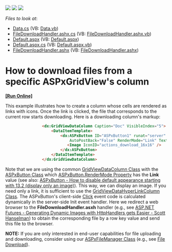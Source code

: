 <!-- default badges list -->
![](https://img.shields.io/endpoint?url=https://codecentral.devexpress.com/api/v1/VersionRange/128539644/13.2.8%2B)
[![](https://img.shields.io/badge/Open_in_DevExpress_Support_Center-FF7200?style=flat-square&logo=DevExpress&logoColor=white)](https://supportcenter.devexpress.com/ticket/details/E5175)
[![](https://img.shields.io/badge/📖_How_to_use_DevExpress_Examples-e9f6fc?style=flat-square)](https://docs.devexpress.com/GeneralInformation/403183)
<!-- default badges end -->
<!-- default file list -->
*Files to look at*:

* [Data.cs](./CS/WebSite/App_Code/Data.cs) (VB: [Data.vb](./VB/WebSite/App_Code/Data.vb))
* [FileDownloadHandler.ashx.cs](./CS/WebSite/App_Code/FileDownloadHandler.ashx.cs) (VB: [FileDownloadHandler.ashx.vb](./VB/WebSite/App_Code/FileDownloadHandler.ashx.vb))
* [Default.aspx](./CS/WebSite/Default.aspx) (VB: [Default.aspx](./VB/WebSite/Default.aspx))
* [Default.aspx.cs](./CS/WebSite/Default.aspx.cs) (VB: [Default.aspx.vb](./VB/WebSite/Default.aspx.vb))
* [FileDownloadHandler.ashx](./CS/WebSite/FileDownloadHandler.ashx) (VB: [FileDownloadHandler.ashx](./VB/WebSite/FileDownloadHandler.ashx))
<!-- default file list end -->
# How to download files from a specific ASPxGridView's column
<!-- run online -->
**[[Run Online]](https://codecentral.devexpress.com/e5175/)**
<!-- run online end -->


<p>This example illustrates how to create a column whose cells are rendered as links with icons. Once the link is clicked, the file that corresponds to the current row starts downloading. Here is a downloading column's markup:<br />
</p>

```aspx
                <dx:GridViewDataColumn Caption="Doc" VisibleIndex="5">
                    <DataItemTemplate>
                        <dx:ASPxButton ID="ASPxButton1" runat="server" OnInit="ASPxButton1_Init" 
                            AutoPostBack="False" RenderMode="Link" Text="Download">
                           <Image IconID="actions_download_16x16" />
                        </dx:ASPxButton>
                    </DataItemTemplate>
                </dx:GridViewDataColumn>

```

<p>Note that we are using the common <a href="http://documentation.devexpress.com/#AspNet/clsDevExpressWebASPxGridViewGridViewDataColumntopic"><u>GridViewDataColumn Class</u></a> with the <a href="http://documentation.devexpress.com/#AspNet/clsDevExpressWebASPxEditorsASPxButtontopic"><u>ASPxButton Class</u></a> which <a href="http://documentation.devexpress.com/#AspNet/DevExpressWebASPxEditorsASPxButton_RenderModetopic"><u>ASPxButton.RenderMode Property</u></a> has the <strong>Link</strong> value (see also: <a href="https://www.devexpress.com/Support/Center/p/KA18872">ASPxButton - How to disable default appearance starting with 13.2 (display only an image)</a>). This way, we can display an image. If you need only a link, it is sufficient to use the <a href="http://documentation.devexpress.com/#AspNet/clsDevExpressWebASPxGridViewGridViewDataHyperLinkColumntopic"><u>GridViewDataHyperLinkColumn Class</u></a>. The ASPxButton's client-side <a href="http://documentation.devexpress.com/#AspNet/DevExpressWebASPxEditorsScriptsASPxClientButton_Clicktopic"><u>Click</u></a> event code is calculated dynamically in the server-side Init event handler. Here we redirect a web browser to the <strong>FileDownloadHandler.asxh</strong> handler (e.g., see <a href="http://www.hanselman.com/blog/ASPNETFuturesGeneratingDynamicImagesWithHttpHandlersGetsEasier.aspx"><u>ASP.NET Futures - Generating Dynamic Images with HttpHandlers gets Easier - Scott Hanselman</u></a>) to obtain the corresponding file by a row key value and send this file to the browser.</p><p><strong>NOTE:</strong> If you are only interested in end-user capabilities for file uploading and downloading, consider using our <a href="http://documentation.devexpress.com/#AspNet/clsDevExpressWebASPxFileManagerASPxFileManagertopic"><u>ASPxFileManager Class</u></a> (e.g., see <a href="http://documentation.devexpress.com/#AspNet/CustomDocument9837"><u>File Download</u></a>).</p>

<br/>


